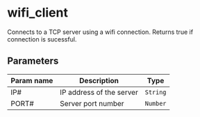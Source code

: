 wifi_client
==========

Connects to a TCP server using a wifi connection. Returns true if connection is sucessful.

Parameters
----------

| Param name | Description | Type     |
 ------------|-------------|----------
| IP#     | IP address of the server | `String` |
| PORT#     | Server port number | `Number` |
